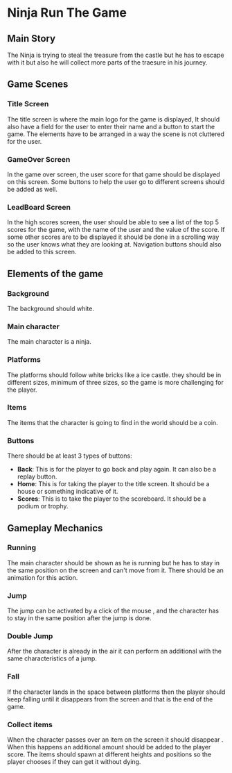 # Ninja Run The Game

## Main Story 
The Ninja is trying to steal the treasure from the castle but he has to escape with it but also he will collect more parts of the traesure in his journey. 

## Game Scenes

### Title Screen

The title screen is where the main logo for the game is displayed, It should also have a field for the user to enter their name and a button to start the game. The elements have to be arranged in a way the scene is not cluttered for the user.

### GameOver Screen

In the game over screen, the user score for that game should be displayed on this screen. Some buttons to help the user go to different screens should be added as well.

### LeadBoard Screen

In the high scores screen, the user should be able to see a list of the top 5 scores for the game, with the name of the user and the value of the score. If some other scores are to be displayed it should be done in a scrolling way so the user knows what they are looking at. Navigation buttons should also be added to this screen.

## Elements of the game

### Background

The background should white.

### Main character

The main character is a ninja.

### Platforms

The platforms should follow white bricks like a ice castle. they should be in different sizes, minimum of three sizes, so the game is more challenging for the player.

### Items

The items that the character is going to find in the world should be a coin.

### Buttons

There should be at least 3 types of buttons:
- **Back**: This is for the player to go back and play again. It can also be a replay button.
- **Home**: This is for taking the player to the title screen. It should be a house or something indicative of it.
- **Scores**: This is to take the player to the scoreboard. It should be a podium or trophy.

## Gameplay Mechanics

### Running

The main character should be shown as he is running but he has to stay in the same position on the screen and can't move from it. There should be an animation for this action.

### Jump

The jump can be activated by a click of the mouse , and the character has to stay in the same position after the jump is done.

### Double Jump

After the character is already in the air it can perform an additional with the same characteristics of a jump.

### Fall

If the character lands in the space between platforms then the player should keep falling until it disappears from the screen and that is the end of the game.

### Collect items

When the character passes over an item on the screen it should disappear . When this happens  an additional amount should be added to the player score. The items should spawn at different heights and positions so the player chooses if they can get it without dying.
